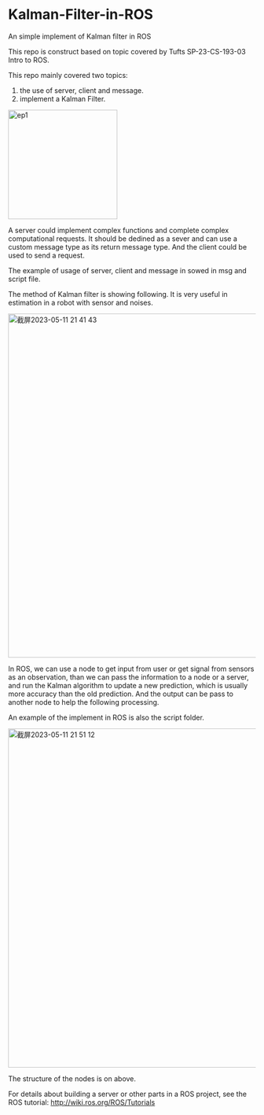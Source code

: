 # Kalman-Filter-in-ROS
An simple implement of Kalman filter in ROS

This repo is construct based on topic covered by Tufts SP-23-CS-193-03 Intro to ROS.

This repo mainly covered two topics:
1. the use of server, client and message.
2. implement a Kalman Filter.

<img width="222" alt="ep1" src="https://github.com/shimu0215/Kalman-Filter-in-ROS/assets/67790259/af13647a-43c7-4c34-9f5e-7d077565ec64">

A server could implement complex functions and complete complex computational requests. It should be dedined as a sever and can use a custom message type as its return message type. And the client could be used to send a request.

The example of usage of server, client and message in sowed in msg and script file.

The method of Kalman filter is showing following. It is very useful in estimation in a robot with sensor and noises.

<img width="699" alt="截屏2023-05-11 21 41 43" src="https://github.com/shimu0215/Kalman-Filter-in-ROS/assets/67790259/d6554ff4-113f-4547-88dc-bb2cc93b3753">

In ROS, we can use a node to get input from user or get signal from sensors as an observation, than we can pass the information to a node or a server, and run the Kalman algorithm to update a new prediction, which is usually more accuracy than the old prediction. And the output can be pass to another node to help the following processing.

An example of the implement in ROS is also the script folder.

<img width="689" alt="截屏2023-05-11 21 51 12" src="https://github.com/shimu0215/Kalman-Filter-in-ROS/assets/67790259/1df44905-ffdf-4fe0-bf21-5c97ba281a45">

The structure of the nodes is on above.

For details about building a server or other parts in a ROS project, see the ROS tutorial: http://wiki.ros.org/ROS/Tutorials
